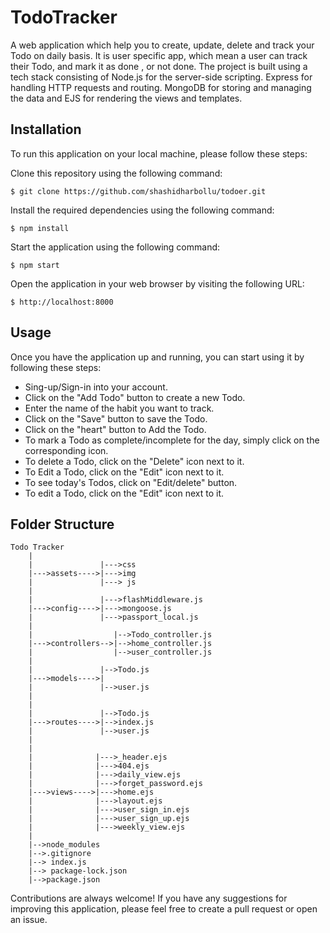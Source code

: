 # TodoTracker

A web application which help you to create, update, delete and track your Todo on daily basis.
It is user specific app, which mean a user can track their Todo, and mark it as done , or not done.
The project is built using a tech stack consisting of Node.js for the server-side scripting.
Express for handling HTTP requests and routing.
MongoDB for storing and managing the data and EJS for rendering the views and templates.

## Installation

To run this application on your local machine, please follow these steps:

Clone this repository using the following command:

```
$ git clone https://github.com/shashidharbollu/todoer.git
```

Install the required dependencies using the following command:

```
$ npm install
```

Start the application using the following command:

```
$ npm start
```

Open the application in your web browser by visiting the following URL:

```
$ http://localhost:8000
```

## Usage

Once you have the application up and running, you can start using it by following these steps:

- Sing-up/Sign-in into your account.
- Click on the "Add Todo" button to create a new Todo.
- Enter the name of the habit you want to track.
- Click on the "Save" button to save the Todo.
- Click on the "heart" button to Add the Todo.
- To mark a Todo as complete/incomplete for the day, simply click on the corresponding icon.
- To delete a Todo, click on the "Delete" icon next to it.
- To Edit a Todo, click on the "Edit" icon next to it.
- To see today's Todos, click on "Edit/delete" button.
- To edit a Todo, click on the "Edit" icon next to it.

## Folder Structure

```
Todo Tracker
    |
    |               |--->css
    |--->assets---->|--->img
    |               |---> js
    |
    |               |--->flashMiddleware.js
    |--->config---->|--->mongoose.js
    |               |--->passport_local.js
    |
    |                  |-->Todo_controller.js
    |--->controllers-->|-->home_controller.js
    |                  |-->user_controller.js
    |
    |               |-->Todo.js
    |--->models---->|
    |               |-->user.js
    |
    |
    |               |-->Todo.js
    |--->routes---->|-->index.js
    |               |-->user.js
    |
    |
    |              |--->_header.ejs
    |              |--->404.ejs
    |              |--->daily_view.ejs
    |              |--->forget_password.ejs
    |--->views---->|--->home.ejs
    |              |--->layout.ejs
    |              |--->user_sign_in.ejs
    |              |--->user_sign_up.ejs
    |              |--->weekly_view.ejs
    |
    |-->node_modules
    |-->.gitignore
    |--> index.js
    |--> package-lock.json
    |-->package.json

```



Contributions are always welcome! If you have any suggestions for improving this application, please feel free to create a pull request or open an issue.
